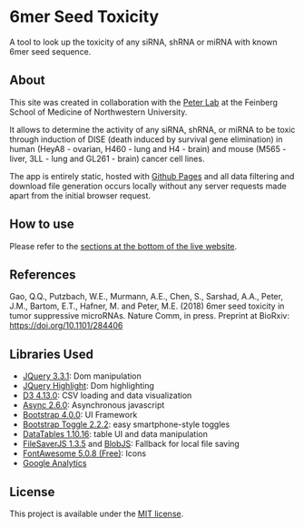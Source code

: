 # 6mer Seed Toxicity

A tool to look up the toxicity of any siRNA, shRNA or miRNA with known 6mer seed sequence.


## About

This site was created in collaboration with the [Peter Lab](labs.feinberg.northwest) at the Feinberg School of Medicine of Northwestern University.

It allows to determine the activity of any siRNA, shRNA, or miRNA to be toxic through induction of DISE (death induced by survival gene elimination) in human (HeyA8 - ovarian, H460 - lung and H4 - brain) and mouse (M565 - liver, 3LL - lung and GL261 - brain) cancer cell lines.

The app is entirely static, hosted with [Github Pages](https://pages.github.com/) and all data filtering and download file generation occurs locally without any server requests made apart from the initial browser request.


## How to use

Please refer to the [sections at the bottom of the live website](https://6merdb.org#how-to-use).


## References

Gao, Q.Q., Putzbach, W.E., Murmann, A.E., Chen, S., Sarshad, A.A., Peter, J.M., Bartom, E.T., Hafner, M. and Peter, M.E. (2018) 6mer seed toxicity in tumor suppressive microRNAs. Nature Comm, in press. Preprint at BioRxiv: https://doi.org/10.1101/284406


## Libraries Used

- [JQuery 3.3.1](https://jquery.com/): Dom manipulation
- [JQuery Highlight](https://github.com/bartaz/sandbox.js/blob/master/jquery.highlight.js): Dom highlighting
- [D3 4.13.0](https://d3js.org/): CSV loading and data visualization
- [Async 2.6.0](https://caolan.github.io/async/): Asynchronous javascript
- [Bootstrap 4.0.0](https://getbootstrap.com/): UI Framework
- [Bootstrap Toggle 2.2.2](http://www.bootstraptoggle.com/): easy smartphone-style toggles
- [DataTables 1.10.16](https://datatables.net/): table UI and data manipulation
- [FileSaverJS 1.3.5](https://github.com/eligrey/FileSaver.js/) and [BlobJS](https://github.com/eligrey/Blob.js): Fallback for local file saving
- [FontAwesome 5.0.8 (Free)](https://fontawesome.com/): Icons
- [Google Analytics](https://www.google.com/analytics)


## License

This project is available under the [MIT license](https://github.com/JohannesMP/NW_CellToxicityDB/blob/master/LICENSE).

